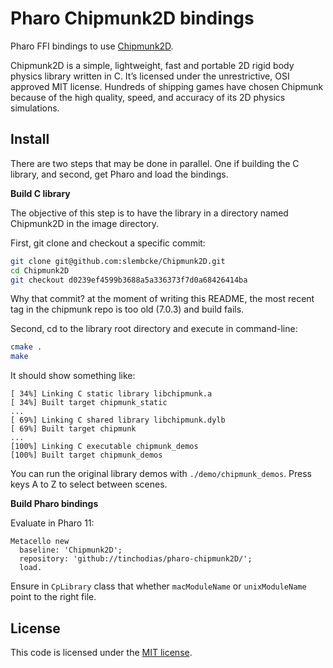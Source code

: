 # Pharo Chipmunk2D bindings

Pharo FFI bindings to use [Chipmunk2D](http://chipmunk-physics.net/).

Chipmunk2D is a simple, lightweight, fast and portable 2D rigid body physics library written in C. It’s licensed under the unrestrictive, OSI approved MIT license. Hundreds of shipping games have chosen Chipmunk because of the high quality, speed, and accuracy of its 2D physics simulations. 

## Install

There are two steps that may be done in parallel. One if building the C library, and second, get Pharo and load the bindings.

**Build C library**

The objective of this step is to have the library in a directory named Chipmunk2D in the image directory.

First, git clone and checkout a specific commit:
```bash
git clone git@github.com:slembcke/Chipmunk2D.git
cd Chipmunk2D
git checkout d0239ef4599b3688a5a336373f7d0a68426414ba
```
Why that commit? at the moment of writing this README, the most recent tag in the chipmunk repo is too old (7.0.3) and build fails.

Second, cd to the library root directory and execute in command-line:
```bash
cmake .
make
```

It should show something like:
```
[ 34%] Linking C static library libchipmunk.a
[ 34%] Built target chipmunk_static
...
[ 69%] Linking C shared library libchipmunk.dylb
[ 69%] Built target chipmunk
...
[100%] Linking C executable chipmunk_demos
[100%] Built target chipmunk_demos
```

You can run the original library demos with `./demo/chipmunk_demos`. Press keys A to Z to select between scenes.


**Build Pharo bindings**

Evaluate in Pharo 11:

~~~Smalltalk
Metacello new 
  baseline: 'Chipmunk2D'; 
  repository: 'github://tinchodias/pharo-chipmunk2D/';
  load.
~~~

Ensure in `CpLibrary` class that whether `macModuleName` or `unixModuleName` point to the right file.

## License

This code is licensed under the [MIT license](./LICENSE).
